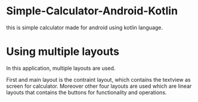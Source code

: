 # Simple-Calculator-Android-Kotlin
this is simple calculator made for android using kotlin language.
# Using multiple layouts
In this application, multiple layouts are used.

First and main layout is the contraint layout, which contains the textview as screen for calculator.
Moreover other four layouts are used which are linear layouts that contains the buttons for functionality and operations.
